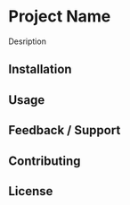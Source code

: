 # Project Name
<Badges>

<Visuals>

Desription

## Installation

## Usage

## Feedback / Support

## Contributing

## License
